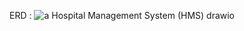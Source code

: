 ERD :
![a Hospital Management System (HMS) drawio](https://github.com/user-attachments/assets/7f31a08e-f26d-4e42-9006-28afaa33f31a)
